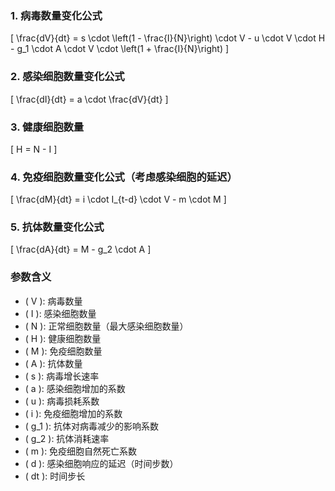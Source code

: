 ### 1. 病毒数量变化公式
\[
\frac{dV}{dt} = s \cdot \left(1 - \frac{I}{N}\right) \cdot V - u \cdot V \cdot H - g_1 \cdot A \cdot V \cdot \left(1 + \frac{I}{N}\right)
\]

### 2. 感染细胞数量变化公式
\[
\frac{dI}{dt} = a \cdot \frac{dV}{dt}
\]

### 3. 健康细胞数量
\[
H = N - I
\]

### 4. 免疫细胞数量变化公式（考虑感染细胞的延迟）
\[
\frac{dM}{dt} = i \cdot I_{t-d} \cdot V - m \cdot M
\]

### 5. 抗体数量变化公式
\[
\frac{dA}{dt} = M - g_2 \cdot A
\]

### 参数含义
- \( V \): 病毒数量
- \( I \): 感染细胞数量
- \( N \): 正常细胞数量（最大感染细胞数量）
- \( H \): 健康细胞数量
- \( M \): 免疫细胞数量
- \( A \): 抗体数量
- \( s \): 病毒增长速率
- \( a \): 感染细胞增加的系数
- \( u \): 病毒损耗系数
- \( i \): 免疫细胞增加的系数
- \( g_1 \): 抗体对病毒减少的影响系数
- \( g_2 \): 抗体消耗速率
- \( m \): 免疫细胞自然死亡系数
- \( d \): 感染细胞响应的延迟（时间步数）
- \( dt \): 时间步长